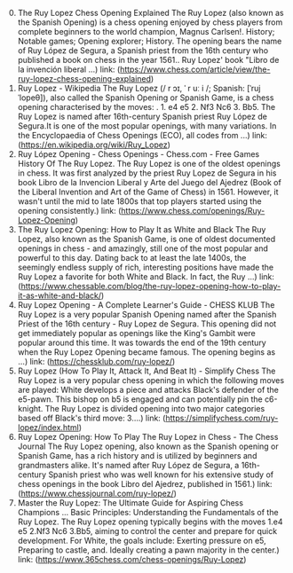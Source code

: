 ---
---
0. The Ruy Lopez Chess Opening Explained
The Ruy Lopez (also known as the Spanish Opening) is a chess opening enjoyed by chess players from complete beginners to the world champion, Magnus Carlsen!. History; Notable games; Opening explorer; History. The opening bears the name of Ruy López de Segura, a Spanish priest from the 16th century who published a book on chess in the year 1561.. Ruy Lopez' book "Libro de la invención liberal ...)
link: (https://www.chess.com/article/view/the-ruy-lopez-chess-opening-explained)
1. Ruy Lopez - Wikipedia
The Ruy Lopez (/ r ɔɪ, ˈ r uː i /; Spanish: [ˈruj ˈlopeθ]), also called the Spanish Opening or Spanish Game, is a chess opening characterised by the moves: . 1. e4 e5 2. Nf3 Nc6 3. Bb5. The Ruy Lopez is named after 16th-century Spanish priest Ruy López de Segura.It is one of the most popular openings, with many variations. In the Encyclopaedia of Chess Openings (ECO), all codes from ...)
link: (https://en.wikipedia.org/wiki/Ruy_Lopez)
2. Ruy López Opening - Chess Openings - Chess.com - Free Games
History Of The Ruy Lopez. The Ruy Lopez is one of the oldest openings in chess. It was first analyzed by the priest Ruy Lopez de Segura in his book Libro de la Invencion Liberal y Arte del Juego del Ajedrez (Book of the Liberal Invention and Art of the Game of Chess) in 1561. However, it wasn't until the mid to late 1800s that top players started using the opening consistently.)
link: (https://www.chess.com/openings/Ruy-Lopez-Opening)
3. The Ruy Lopez Opening: How to Play It as White and Black
The Ruy Lopez, also known as the Spanish Game, is one of oldest documented openings in chess - and amazingly, still one of the most popular and powerful to this day. Dating back to at least the late 1400s, the seemingly endless supply of rich, interesting positions have made the Ruy Lopez a favorite for both White and Black. In fact, the Ruy ...)
link: (https://www.chessable.com/blog/the-ruy-lopez-opening-how-to-play-it-as-white-and-black/)
4. Ruy Lopez Opening - A Complete Learner's Guide - CHESS KLUB
The Ruy Lopez is a very popular Spanish Opening named after the Spanish Priest of the 16th century - Ruy Lopez de Segura. This opening did not get immediately popular as openings like the King's Gambit were popular around this time. It was towards the end of the 19th century when the Ruy Lopez Opening became famous. The opening begins as ...)
link: (https://chessklub.com/ruy-lopez/)
5. Ruy Lopez (How To Play It, Attack It, And Beat It) - Simplify Chess
The Ruy Lopez is a very popular chess opening in which the following moves are played: White develops a piece and attacks Black's defender of the e5-pawn. This bishop on b5 is engaged and can potentially pin the c6-knight. The Ruy Lopez is divided opening into two major categories based off Black's third move: 3….)
link: (https://simplifychess.com/ruy-lopez/index.html)
6. Ruy Lopez Opening: How To Play The Ruy Lopez in Chess - The Chess Journal
The Ruy Lopez opening, also known as the Spanish opening or Spanish Game, has a rich history and is utilized by beginners and grandmasters alike. It's named after Ruy López de Segura, a 16th-century Spanish priest who was well known for his extensive study of chess openings in the book Libro del Ajedrez, published in 1561.)
link: (https://www.chessjournal.com/ruy-lopez/)
7. Master the Ruy Lopez: The Ultimate Guide for Aspiring Chess Champions ...
Basic Principles: Understanding the Fundamentals of the Ruy Lopez. The Ruy Lopez opening typically begins with the moves 1.e4 e5 2.Nf3 Nc6 3.Bb5, aiming to control the center and prepare for quick development. For White, the goals include: Exerting pressure on e5, Preparing to castle, and. Ideally creating a pawn majority in the center.)
link: (https://www.365chess.com/chess-openings/Ruy-Lopez)
